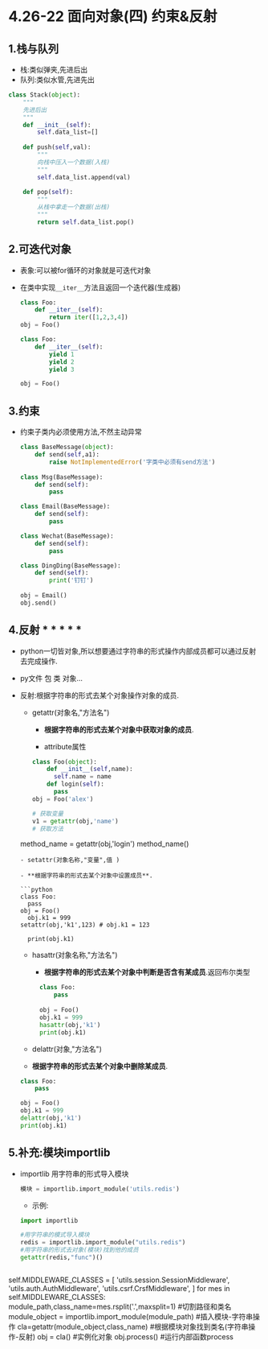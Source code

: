 # 4.26-22 面向对象(四) 约束&反射

## 1.栈与队列

- 栈:类似弹夹,先进后出
- 队列:类似水管,先进先出

```python
class Stack(object):
    """
   	先进后出
    """
    def __init__(self):
        self.data_list=[]
        
    def push(self,val):
        """
        向栈中压入一个数据(入栈)
        """
        self.data_list.append(val)
        
    def pop(self):
        """
       	从栈中拿走一个数据(出栈)
        """
       	return self.data_list.pop()
```

## 2.可迭代对象

- 表象:可以被for循环的对象就是可迭代对象

- 在类中实现```__iter__```方法且返回一个迭代器(生成器)

  ```python
  class Foo:
      def __iter__(self):
          return iter([1,2,3,4])
  obj = Foo()
  
  class Foo:
      def __iter__(self):
          yield 1
          yield 2
          yield 3
  
  obj = Foo()                                                               
  ```

## 3.约束

- 约束子类内必须使用方法,不然主动异常

  ```python
  class BaseMessage(object):
      def send(self,a1):
          raise NotImplementedError('字类中必须有send方法')
          
  class Msg(BaseMessage):
      def send(self):
          pass
  
  class Email(BaseMessage):
      def send(self):
          pass
  
  class Wechat(BaseMessage):
      def send(self):
          pass
  
  class DingDing(BaseMessage):
      def send(self):
          print('钉钉')
      
  obj = Email()
  obj.send()
  ```

## 4.反射 * * * * *

- python一切皆对象,所以想要通过字符串的形式操作内部成员都可以通过反射去完成操作.
  
- py文件 包 类 对象...
  
- 反射:根据字符串的形式去某个对象操作对象的成员.
  - getattr(对象名,"方法名")    

    - **根据字符串的形式去某个对象中获取对象的成员**.

    - attribute属性

    ```python
    class Foo(object):
        def __init__(self,name):
          self.name = name
        def login(self):
          pass
    obj = Foo('alex')
  
    # 获取变量
    v1 = getattr(obj,'name')
    # 获取方法
  method_name = getattr(obj,'login')
    method_name()
    ```
  - setattr(对象名称,"变量",值 )   
    
    - **根据字符串的形式去某个对象中设置成员**.
    
    ```python
    class Foo:
      pass
    obj = Foo()
      obj.k1 = 999
    setattr(obj,'k1',123) # obj.k1 = 123
    
      print(obj.k1)
    ```
    
  - hasattr(对象名称,"方法名")
  
    - **根据字符串的形式去某个对象中判断是否含有某成员**.返回布尔类型
    
    ```python
      class Foo:
          pass
      
      obj = Foo()
      obj.k1 = 999
      hasattr(obj,'k1')
      print(obj.k1)
    ```
    
    
  
  - delattr(对象,"方法名")
  - **根据字符串的形式去某个对象中删除某成员**.
  
  ```python
  class Foo:
      pass
  
  obj = Foo()
  obj.k1 = 999
  delattr(obj,'k1')
  print(obj.k1)
  ```

## 5.补充:模块importlib

- importlib 用字符串的形式导入模块

  ```python
  模块 = importlib.import_module('utils.redis')
  ```

  - 示例:

  ```python
  import importlib
  
  #用字符串的模式导入模块
  redis = importlib.import_module("utils.redis")
  #用字符串的形式去对象(模块)找到他的成员
  getattr(redis,"func")()
  ```

  ```python
self.MIDDLEWARE_CLASSES = [
              'utils.session.SessionMiddleware',
              'utils.auth.AuthMiddleware',
              'utils.csrf.CrsfMiddleware',
          ]
  for mes in self.MIDDLEWARE_CLASSES:
      module_path,class_name=mes.rsplit('.',maxsplit=1)       #切割路径和类名
      module_object = importlib.import_module(module_path)    #插入模块-字符串操作
      cla=getattr(module_object,class_name)        #根据模块对象找到类名(字符串操作-反射)
      obj = cla()      #实例化对象
  	obj.process()      #运行内部函数process
  ```
  
  